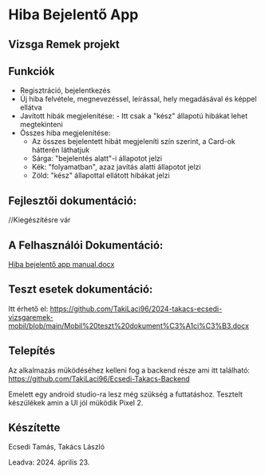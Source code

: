 # Hiba Bejelentő App
## Vizsga Remek projekt


## Funkciók
- Regisztráció, bejelentkezés
- Új hiba felvétele, megnevezéssel, leírással, hely megadásával és képpel ellátva
- Javított hibák megjelenítése:
      - Itt csak a "kész" állapotú hibákat lehet megtekinteni
- Összes hiba megjelenítése:
     - Az összes bejelentett hibát megjeleníti szín szerint, a Card-ok hátterén láthatjuk
     - Sárga: "bejelentés alatt"-i állapotot jelzi
     - Kék: "folyamatban", azaz javítás alatti állapotot jelzi
     - Zöld: "kész" állapottal ellátott hibákat jelzi

## Fejlesztői dokumentáció:
//Kiegészítésre vár

## A Felhasználói Dokumentáció:
[Hiba bejelentő app manual.docx](https://github.com/TakiLaci96/2024-takacs-ecsedi-vizsgaremek-mobil/blob/main/Hiba%20bejelent%C5%91%20App%20manual.docx)

## Teszt esetek dokumentáció:
Itt érhető el:
https://github.com/TakiLaci96/2024-takacs-ecsedi-vizsgaremek-mobil/blob/main/Mobil%20teszt%20dokument%C3%A1ci%C3%B3.docx 


## Telepítés
Az alkalmazás müködéséhez kelleni fog a backend része ami itt található:
https://github.com/TakiLaci96/Ecsedi-Takacs-Backend

Emelett egy android studio-ra lesz még szükség a futtatáshoz.
Tesztelt készülékek amin a UI jól müködik Pixel 2.

## Készítette

Ecsedi Tamás, Takács László

Leadva: 2024. április 23.
